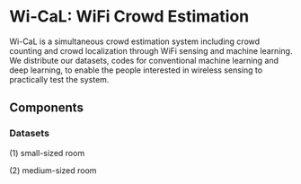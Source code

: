# Wi-CaL: WiFi Crowd Estimation
Wi-CaL is a simultaneous crowd estimation system including crowd counting and crowd localization through WiFi sensing and machine learning. We distribute our datasets, codes for conventional machine learning and deep learning, to enable the people interested in wireless sensing to practically test the system.

## Components

### Datasets
(1) small-sized room

(2) medium-sized room
